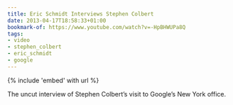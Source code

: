 ```yaml
---
title: Eric Schmidt Interviews Stephen Colbert
date: 2013-04-17T18:58:33+01:00
bookmark-of: https://www.youtube.com/watch?v=-HpBHWUPa8Q
tags:
- video
- stephen_colbert
- eric_schmidt
- google
---
```

{% include 'embed' with url %}

The uncut interview of Stephen Colbert’s visit to Google’s New York office.
